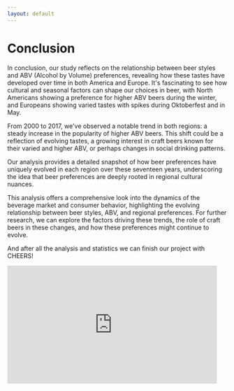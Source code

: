 ```yaml
---
layout: default
---
```


# Conclusion

In conclusion, our study reflects on the relationship between beer styles and ABV (Alcohol by Volume) preferences, revealing how these tastes have developed over time in both America and Europe. It's fascinating to see how cultural and seasonal factors can shape our choices in beer, with North Americans showing a preference for higher ABV beers during the winter, and Europeans showing varied tastes with spikes during Oktoberfest and in May.

From 2000 to 2017, we've observed a notable trend in both regions: a steady increase in the popularity of higher ABV beers. This shift could be a reflection of evolving tastes, a growing interest in craft beers known for their varied and higher ABV, or perhaps changes in social drinking patterns.

Our analysis provides a detailed snapshot of how beer preferences have uniquely evolved in each region over these seventeen years, underscoring the idea that beer preferences are deeply rooted in regional cultural nuances.

This analysis offers a comprehensive look into the dynamics of the beverage market and consumer behavior, highlighting the evolving relationship between beer styles, ABV, and regional preferences. For further research, we can explore the factors driving these trends, the role of craft beers in these changes, and how these preferences might continue to evolve.

And after all the analysis and statistics we can finish our project with CHEERS!

<iframe src="https://giphy.com/embed/L0BKzeibXgQSm8tJAi" width="480" height="270" frameBorder="0" class="giphy-embed" allowFullScreen></iframe><p><a href="https://giphy.com/gifs/cheers-drinks-happyhour-L0BKzeibXgQSm8tJAi"></a></p>
